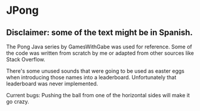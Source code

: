 # JPong
## Disclaimer: some of the text might be in Spanish.

The Pong Java series by GamesWithGabe was used for reference. 
Some of the code was written from scratch by me or adapted from other sources like Stack Overflow.

There's some unused sounds that were going to be used as easter eggs when introducing those names into a leaderboard. Unfortunately that leaderboard was never implemented.

Current bugs:
Pushing the ball from one of the horizontal sides will make it go crazy.
